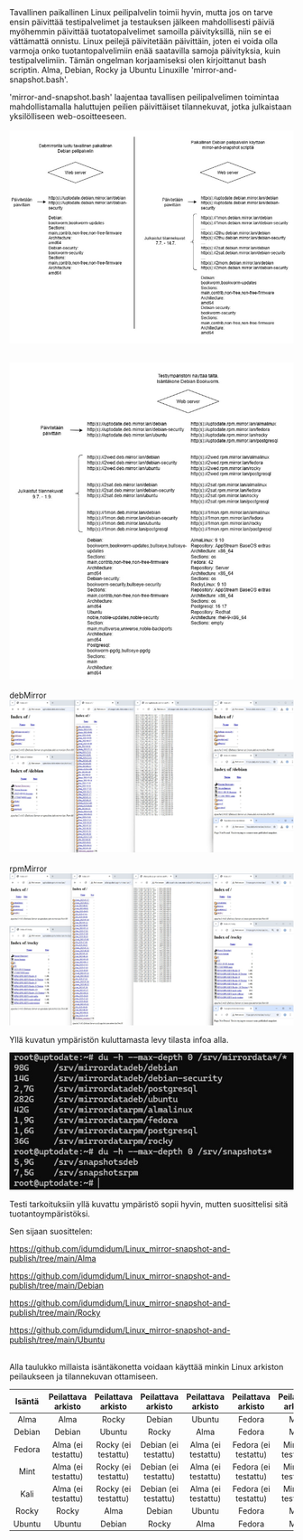 <br/><br/>
Tavallinen paikallinen Linux peilipalvelin toimii hyvin, mutta jos on tarve ensin päivittää testipalvelimet ja testauksen jälkeen mahdollisesti päiviä myöhemmin päivittää tuotatopalvelimet samoilla päivityksillä, niin se ei vättämattä onnistu.
Linux peilejä päivitetään päivittäin, joten ei voida olla varmoja onko tuotantopalvelimiin enää saatavilla samoja päivityksia, kuin testipalvelimiin.
Tämän ongelman korjaamiseksi olen kirjoittanut bash scriptin.
Alma, Debian, Rocky ja Ubuntu Linuxille 'mirror-and-snapshot.bash'.

'mirror-and-snapshot.bash' laajentaa tavallisen peilipalvelimen toimintaa mahdollistamalla haluttujen peilien
päivittäiset tilannekuvat, jotka julkaistaan yksilölliseen web-osoitteeseen.
<br/><br/>
![mirrordebian](https://github.com/idumdidum/Linux_mirror-snapshot-and-publish/blob/main/tavallinen.jpg)
<br/><br/>

![all](https://github.com/idumdidum/Linux_mirror-snapshot-and-publish/blob/main/linuxkaikki.jpg)
<br/><br/>
debMirror
![mirrorskuva1](https://github.com/idumdidum/Linux_mirror-snapshot-and-publish/blob/main/debmirror.jpg)
<br/><br/>
rpmMirror
![mirrorskuva2](https://github.com/idumdidum/Linux_mirror-snapshot-and-publish/blob/main/rpmmirror.jpg)

Yllä kuvatun ympäristön kuluttamasta levy tilasta infoa alla.

![dukaikki](https://github.com/idumdidum/Linux_mirror-snapshot-and-publish/blob/main/dukaikki.jpg)


Testi tarkoituksiin yllä kuvattu ympäristö sopii hyvin, mutten suosittelisi sitä tuotantoympäristöksi.

Sen sijaan suosittelen:

https://github.com/idumdidum/Linux_mirror-snapshot-and-publish/tree/main/Alma

https://github.com/idumdidum/Linux_mirror-snapshot-and-publish/tree/main/Debian

https://github.com/idumdidum/Linux_mirror-snapshot-and-publish/tree/main/Rocky

https://github.com/idumdidum/Linux_mirror-snapshot-and-publish/tree/main/Ubuntu
<br/><br/>

Alla taulukko millaista isäntäkonetta voidaan käyttää minkin Linux arkiston peilaukseen ja tilannekuvan ottamiseen.

| Isäntä        | Peilattava arkisto   | Peilattava arkisto  | Peilattava arkisto  | Peilattava arkisto  | Peilattava arkisto  | Peilattava arkisto  | Peilattava arkisto  |
| :-------------: |:-------------:|:-----:|:-----:|:-----:|:-----:|:-----:|:-----:|
| Alma        | Alma   | Rocky  | Debian | Ubuntu | Fedora | Mint | Kali |
| Debian      | Debian | Ubuntu | Rocky | Alma | Fedora | Mint | Kali |
| Fedora      | Alma (ei testattu)  | Rocky (ei testattu)  | Debian (ei testattu)| Alma (ei testattu) | Fedora (ei testattu) |  Mint (ei testattu) | Kali (ei testattu) |
| Mint      | Alma (ei testattu)  | Rocky (ei testattu)  | Debian (ei testattu)| Alma (ei testattu) | Fedora (ei testattu) | Mint (ei testattu) | Kali (ei testattu) |
| Kali      | Alma (ei testattu)  | Rocky (ei testattu)  | Debian (ei testattu)| Alma (ei testattu) | Fedora (ei testattu) | Mint (ei testattu) | Kali (ei testattu) |
| Rocky       | Rocky  | Alma   | Debian|Ubuntu| Fedora | Mint | Kali |
| Ubuntu      | Ubuntu | Debian | Rocky | Alma | Fedora | Mint | Kali |


